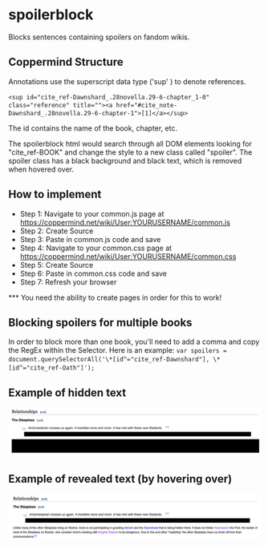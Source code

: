 # spoilerblock

Blocks sentences containing spoilers on fandom wikis.

## Coppermind Structure

Annotations use the superscript data type ('sup' ) to denote references.

```
<sup id="cite_ref-Dawnshard_.28novella.29-6-chapter_1-0" class="reference" title=""><a href="#cite_note-Dawnshard_.28novella.29-6-chapter-1">[1]</a></sup>
```

The id contains the name of the book, chapter, etc.

The spoilerblock html would search through all DOM elements looking for "cite_ref-BOOK" and change the style to a new class called "spoiler". The spoiler class has a black background and black text, which is removed when hovered over.

## How to implement

- Step 1: Navigate to your common.js page at https://coppermind.net/wiki/User:YOURUSERNAME/common.js
- Step 2: Create Source
- Step 3: Paste in common.js code and save
- Step 4: Navigate to your common.css page at https://coppermind.net/wiki/User:YOURUSERNAME/common.css
- Step 5: Create Source
- Step 6: Paste in common.css code and save
- Step 7: Refresh your browser

\*\*\* You need the ability to create pages in order for this to work!

## Blocking spoilers for multiple books

In order to block more than one book, you'll need to add a comma and copy the RegEx within the Selector. Here is an example:
`var spoilers = document.querySelectorAll('\*[id^="cite_ref-Dawnshard"], \*[id^="cite_ref-Oath"]');`

## Example of hidden text

![alt text](https://github.com/ALeonard9/spoilerblock/raw/main/mockup_hidden.png "Example of hidden text.")

## Example of revealed text (by hovering over)

![alt text](https://github.com/ALeonard9/spoilerblock/raw/main/mockup_revealed.png "Example of revealed text.")
